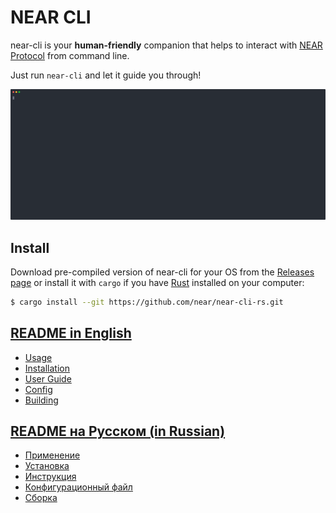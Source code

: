 # NEAR CLI

near-cli is your **human-friendly** companion that helps to interact with [NEAR Protocol](https://near.org) from command line.

Just run `near-cli` and let it guide you through!

<p>
  <img src="docs/media/view-account.svg" alt="" width="1200">
</p>

## Install

Download pre-compiled version of near-cli for your OS from the [Releases page](https://github.com/near/near-cli-rs/releases/) or install it with `cargo` if you have [Rust](https://rustup.rs) installed on your computer:

```bash
$ cargo install --git https://github.com/near/near-cli-rs.git
```

## [README in English](docs/README.en.md)  
  - [Usage](docs/README.en.md#usage)
  - [Installation](docs/README.en.md#installation)
  - [User Guide](docs/README.en.md#user-guide)
  - [Config](docs/README.en.md#config)
  - [Building](docs/README.en.md#building)

## [README на Русском (in Russian)](docs/README.ru.md)
  - [Применение](docs/README.ru.md#применение)
  - [Установка](docs/README.ru.md#установка)
  - [Инструкция](docs/README.ru.md#инструкция)
  - [Конфигурационный файл](docs/README.ru.md#конфигурационный-файл)
  - [Сборка](docs/README.ru.md#сборка)
